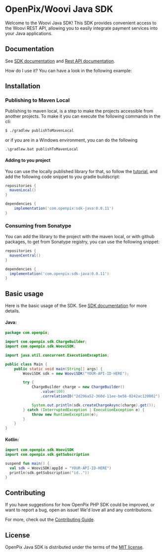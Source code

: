 # OpenPix/Woovi Java SDK

Welcome to the Woovi Java SDK! This SDK provides convenient access to the Woovi REST API, allowing you to easily integrate payment services into your Java applications.

## Documentation

See [SDK documentation](https://developers.openpix.com.br/docs/sdk/java/java-sdk-what-is) and [Rest API documentation](https://developers.openpix.com.br/api).

How do I use it? You can have a look in the following example:

## Installation

### Publishing to Maven Local

Publishing to maven local, is a step to make the projects accessible from another projects. To make it you can execute
the following commands in the cli:

```bash
$ ./gradlew publishToMavenLocal
```

or if you are in a Windows environment, you can do the following

```pwsh
.\gradlew.bat publishToMavenLocal
```

#### Adding to you project

You can use the locally published library for that, so follow the [tutorial](#publishing-to-maven-local), and add the following
code snippet to you gradle buildscript:

```groovy
repositories {
  mavenLocal()
}

dependencies {
    implementation('com.openpix:sdk-java:0.0.11')
}
```

### Consuming from Sonatype

You can add the library to the project with the maven local, or with github packages, to get from Sonatype registry, you can
use the following snippet:

```groovy
repositories {
  mavenCentral()
}

dependencies {
  implementation('com.openpix:sdk-java:0.0.11')
}
```

## Basic usage

Here is the basic usage of the SDK. See [SDK documentation](https://developers.openpix.com.br/docs/sdk/java/java-sdk-usage) for more details.

#### Java:

```java
package com.openpix;

import com.openpix.sdk.ChargeBuilder;
import com.openpix.sdk.WooviSDK;

import java.util.concurrent.ExecutionException;

public class Main {
    public static void main(String[] args) {
        WooviSDK sdk = new WooviSDK("YOUR-API-ID-HERE");

        try {
            ChargeBuilder charge = new ChargeBuilder()
                .value(100)
                .correlationID("2d296a52-360d-11ee-be56-0242ac120002");

            System.out.println(sdk.createChargeAsync(charge).get());
        } catch (InterruptedException | ExecutionException e) {
            throw new RuntimeException(e);
        }
    }
}
```

#### Kotlin:

```kotlin
import com.openpix.sdk.WooviSDK
import com.openpix.sdk.getSubscription

suspend fun main() {
  val sdk = WooviSDK(appId = "YOUR-API-ID-HERE")
  println(sdk.getSubscription("id.."))
}
```

## Contributing

If you have suggestions for how OpenPix PHP SDK could be improved, or want to report a bug, open an issue! We'd love all and any contributions.

For more, check out the [Contributing Guide](CONTRIBUTING.md).

## License

OpenPix Java SDK is distributed under the terms of the [MIT license](LICENSE).
